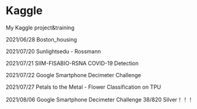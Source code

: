 # Kaggle
My Kaggle project&amp;training


2021/06/28 Boston_housing  

2021/07/20 Sunlightsedu - Rossmann  

2021/07/21 SIIM-FISABIO-RSNA COVID-19 Detection

2021/07/22 Google Smartphone Decimeter Challenge

2021/07/27 Petals to the Metal - Flower Classification on TPU

2021/08/06 Google Smartphone Decimeter Challenge 38/820 Silver！！！
